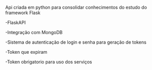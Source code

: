 Api criada em python para consolidar conhecimentos do estudo do framework Flask 

-FlaskAPI

-Integração com MongoDB


-Sistema de autenticação de login e senha para geração de tokens


-Token que expiram

-Token obrigatorio para uso dos serviços 
